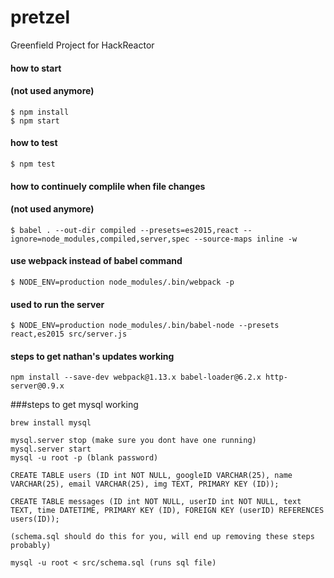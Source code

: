 # pretzel
Greenfield Project for HackReactor

#### how to start
#### (not used anymore)
```shell
$ npm install
$ npm start
```

#### how to test
```shell
$ npm test
```

#### how to continuely complile when file changes
#### (not used anymore)
```shell
$ babel . --out-dir compiled --presets=es2015,react --ignore=node_modules,compiled,server,spec --source-maps inline -w
```

#### use webpack instead of babel command
```shell
$ NODE_ENV=production node_modules/.bin/webpack -p
```

#### used to run the server
```shell
$ NODE_ENV=production node_modules/.bin/babel-node --presets react,es2015 src/server.js
```

#### steps to get nathan's updates working
```shell
npm install --save-dev webpack@1.13.x babel-loader@6.2.x http-server@0.9.x
```

###steps to get mysql working
```shell
brew install mysql

mysql.server stop (make sure you dont have one running)
mysql.server start
mysql -u root -p (blank password)

CREATE TABLE users (ID int NOT NULL, googleID VARCHAR(25), name VARCHAR(25), email VARCHAR(25), img TEXT, PRIMARY KEY (ID));

CREATE TABLE messages (ID int NOT NULL, userID int NOT NULL, text TEXT, time DATETIME, PRIMARY KEY (ID), FOREIGN KEY (userID) REFERENCES users(ID));

(schema.sql should do this for you, will end up removing these steps probably)

mysql -u root < src/schema.sql (runs sql file)
```
